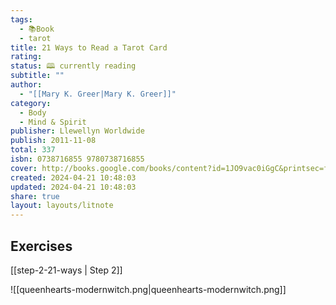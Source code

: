 ```yaml
---
tags:
  - 📚Book
  - tarot
title: 21 Ways to Read a Tarot Card
rating: 
status: 🕮 currently reading
subtitle: ""
author:
  - "[[Mary K. Greer|Mary K. Greer]]"
category:
  - Body
  - Mind & Spirit
publisher: Llewellyn Worldwide
publish: 2011-11-08
total: 337
isbn: 0738716855 9780738716855
cover: http://books.google.com/books/content?id=1JO9vac0iGgC&printsec=frontcover&img=1&zoom=1&edge=curl&source=gbs_api
created: 2024-04-21 10:48:03
updated: 2024-04-21 10:48:03
share: true
layout: layouts/litnote
---
```

## Exercises
[[step-2-21-ways | Step 2]]


![[queenhearts-modernwitch.png|queenhearts-modernwitch.png]]
